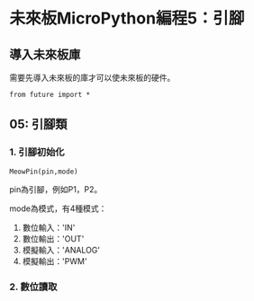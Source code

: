 # 未來板MicroPython編程5：引腳

## 導入未來板庫

需要先導入未來板的庫才可以使未來板的硬件。

    from future import *
    
## 05: 引腳類

### 1. 引腳初始化

    MeowPin(pin,mode)
    
pin為引腳，例如P1，P2。

mode為模式，有4種模式：
1. 數位輸入：'IN'
2. 數位輸出：'OUT' 
3. 模擬輸入：'ANALOG'  
4. 模擬輸出：'PWM'

### 2. 數位讀取
